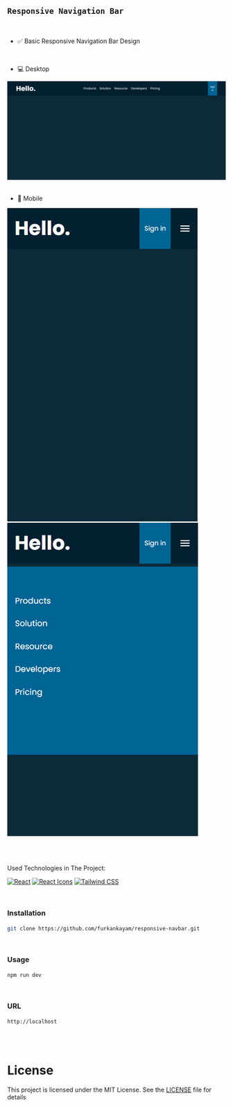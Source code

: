 ## `Responsive Navigation Bar`

<br>

- ✅ Basic Responsive Navigation Bar Design

<br>

- 💻 Desktop

<div align="center">
<img src="./images/navbar-desktop.png" alt="wallet-app">
</div>

<br>

- 📱 Mobile

<img src="./images/navbar-mobile-deactive.png" alt="mobile deactive"><img src="./images/navbar-mobile-active.png" alt="mobile active">

<br>
<br>

Used Technologies in The Project:

[![React](https://img.shields.io/badge/React-18.0-000?style=for-the-badge&logo=react&logoColor=white&color=61DAFB)](https://react.dev/)
[![React Icons](https://img.shields.io/badge/React%20Icons-5.2-000?style=for-the-badge&logo=iconify&logoColor=white&color=1FB141)](https://react-icons.github.io/react-icons/)
[![Tailwind CSS](https://img.shields.io/badge/Tailwind%20CSS-3.4-000?style=for-the-badge&logo=tailwindcss&logoColor=white&color=06B6D4)](https://react-icons.github.io/react-icons/)

<br>

### Installation

```bash
git clone https://github.com/furkankayam/responsive-navbar.git
```

<br>

### Usage

```bash
npm run dev
```

<br>

### URL

```bash
http://localhost
```

<br>

<br>

# License

This project is licensed under the MIT License. See the [LICENSE](./LICENSE) file for details
